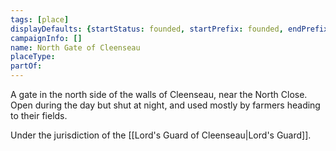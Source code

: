```yaml
---
tags: [place]
displayDefaults: {startStatus: founded, startPrefix: founded, endPrefix: destroyed, endStatus: destroyed}
campaignInfo: []
name: North Gate of Cleenseau
placeType:
partOf:
---
```


A gate in the north side of the walls of Cleenseau, near the North Close. Open during the day but shut at night, and used mostly by farmers heading to their fields.

Under the jurisdiction of the [[Lord's Guard of Cleenseau|Lord's Guard]]. 